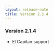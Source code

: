 ```yaml
---
layout: release-note
title: Version 2.1.4
---
```

<div class="container">
<h3>Version 2.1.4</h3>
<ul>
  <li>El Capitan support</li>
</ul>
</div>
